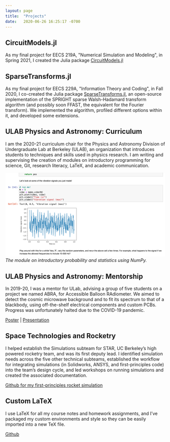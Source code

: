 ```yaml
---
layout: page
title:  "Projects"
date:   2020-06-26 16:25:17 -0700
---
```

## CircuitModels.jl
As my final project for EECS 219A, "Numerical Simulation and Modeling", in Spring 2021, I created the Julia package [CircuitModels.jl](CircuitModels)

## SparseTransforms.jl
As my final project for EECS 229A, "Information Theory and Coding", in Fall 2020, I co-created the Julia package [SparseTransforms.jl](https://github.com/aditya-sengupta/SparseTransforms.jl), an open-source implementation of the SPRIGHT sparse Walsh-Hadamard transform algorithm (and possibly soon FFAST, the equivalent for the Fourier transform). We implemented the algorithm, profiled different options within it, and developed some extensions.

## ULAB Physics and Astronomy: Curriculum
I am the 2020-21 curriculum chair for the Physics and Astronomy Division of Undergraduate Lab at Berkeley (ULAB), an organization that introduces students to techniques and skills used in physics research. I am writing and supervising the creation of modules on introductory programming for science, Git, research literacy, LaTeX, and academic communication.

![](images/stats_module_1.png)
*The module on introductory probability and statistics using NumPy.*


## ULAB Physics and Astronomy: Mentorship
In 2019-20, I was a mentor for ULab, advising a group of five students on a project we named ABRA, for Accessible Balloon RAdiometer. We aimed to detect the cosmic microwave background and to fit its spectrum to that of a blackbody, using off-the-shelf electrical components and custom PCBs. Progress was unfortunately halted due to the COVID-19 pandemic.

[Poster](https://drive.google.com/file/d/16J__l2WMiLmy8voI1mQWGvN-kLBqvCmm/view?usp=sharing) | [Presentation](https://docs.google.com/presentation/d/e/2PACX-1vTXbkafLpjKmqrpTYHaqdTOqEdcXAipB7sNzdCk0mPP6mvRVIfvwAV9QhBtpITzoE94AG7BP4OtHTpy/pub?start=false&loop=false&delayms=30000)

## Space Technologies and Rocketry
I helped establish the Simulations subteam for STAR, UC Berkeley’s high powered rocketry team, and was its first deputy lead. I identified simulation needs across the five other technical subteams, established the workflow for integrating simulations (in Solidworks, ANSYS, and first-principles code) into the team’s design cycle, and led workshops on running simulations and created the associated documentation.

[Github for my first-principles rocket simulation](https://github.com/aditya-sengupta/rocket-simulation)

## Custom LaTeX
I use LaTeX for all my course notes and homework assignments, and I’ve packaged my custom environments and style so they can be easily imported into a new TeX file.

[Github](https://github.com/aditya-sengupta/latex-lectures)
